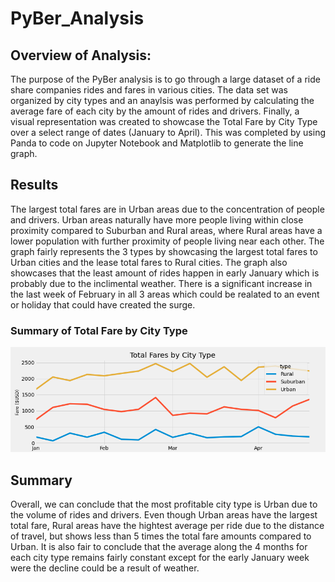 # PyBer_Analysis

## Overview of Analysis:
The purpose of the PyBer analysis is to go through a large dataset of a ride share companies rides and fares in various cities. The data set was organized by city types and an anaylsis was performed by calculating the average fare of each city by the amount of rides and drivers. Finally, a visual representation was created to showcase the Total Fare by City Type over a select range of dates (January to April). This was completed by using Panda to code on Jupyter Notebook and Matplotlib to generate the line graph. 


## Results

The largest total fares are in Urban areas due to the concentration of people and drivers. Urban areas naturally have more people living within close proximity compared to Suburban and Rural areas, where Rural areas have a lower population with further proximity of people living near each other. The graph fairly represents the 3 types by showcasing the largest total fares to Urban cities and the lease total fares to Rural cities. The graph also showcases that the least amount of rides happen in early January which is probably due to the inclimental weather. There is a significant increase in the last week of February in all 3 areas which could be realated to an event or holiday that could have created the surge. 

### Summary of Total Fare by City Type
![Final Analysis](analysis/PyBer_fare_summary.png)

## Summary
Overall, we can conclude that the most profitable city type is Urban due to the volume of rides and drivers. Even though Urban areas have the largest total fare, Rural areas have the hightest average per ride due to the distance of travel, but shows less than 5 times the total fare amounts compared to Urban. It is also fair to conclude that the average along the 4 months for each city type remains fairly constant except for the early January week were the decline could be a result of weather. 
